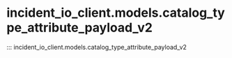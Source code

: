 # incident_io_client.models.catalog_type_attribute_payload_v2

::: incident_io_client.models.catalog_type_attribute_payload_v2
